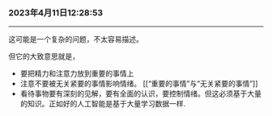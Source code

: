 ### 2023年4月11日12:28:53
---
这可能是一个复杂的问题，不太容易描述。

但它的大致意思就是，
- 要把精力和注意力放到重要的事情上
- 注意不要被无关紧要的事情影响情绪。  [[“重要的事情”与“无关紧要的事情”]]
- 看待事物要有深刻的见解，要有全面的认识，要控制情绪。但这必须基于大量的知识。正如好的人工智能是基于大量学习数据一样.